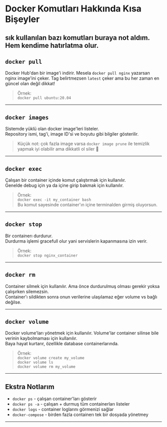 # Docker Komutları Hakkında Kısa Bişeyler

sık kullanılan bazı komutları buraya not aldım. Hem kendime hatırlatma olur.
---

## `docker pull`

Docker Hub'dan bir image'i indirir. Mesela `docker pull nginx` yazarsan nginx image'ini çeker. Tag belirtmezsen `latest` çeker ama bu her zaman en güncel olan değil dikkat!

> Örnek:  
`docker pull ubuntu:20.04`

---

## `docker images`

Sistemde yüklü olan docker image'leri listeler.  
Repository ismi, tag'i, image ID'si ve boyutu gibi bilgiler gösterilir.

> Küçük not: çok fazla image varsa `docker image prune` ile temizlik yapmak iyi olabilir ama dikkatli ol siler 🧹

---

## `docker exec`

Çalışan bir container içinde komut çalıştırmak için kullanılır.  
Genelde debug için ya da içine girip bakmak için kullanılır.

> Örnek:  
`docker exec -it my_container bash`  
Bu komut sayesinde container'ın içine terminalden girmiş oluyorsun.

---

## `docker stop`

Bir containerı durdurur.  
Durdurma işlemi gracefull olur yani servislerin kapanmasına izin verir.

> Örnek:  
`docker stop nginx_container`

---

## `docker rm`

Container silmek için kullanılır. Ama önce durdurulmuş olması gerekir yoksa çalışırken silemezsin.  
Container'ı sildikten sonra onun verilerine ulaşılamaz eğer volume vs bağlı değilse.

---

## `docker volume`

Docker volume'ları yönetmek için kullanılır. Volume'lar container silinse bile verinin kaybolmaması için kullanılır.  
Baya hayat kurtarır, özellikle database containerlarında.

> Örnek:  
`docker volume create my_volume`  
`docker volume ls`  
`docker volume rm my_volume`

---

## Ekstra Notlarım

- `docker ps` - çalışan container'ları gösterir  
- `docker ps -a` - çalışan + durmuş tüm containerları listeler  
- `docker logs` - container loglarını görmenizi sağlar  
- `docker-compose` - birden fazla containerı tek bir dosyada yönetmey  

---
